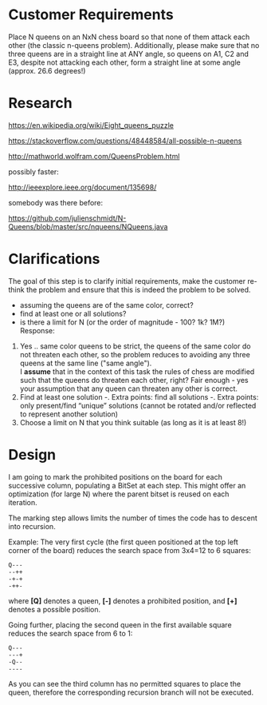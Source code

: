 Customer Requirements
=====================
Place N queens on an NxN chess board so that none of them attack each other 
(the classic n-queens problem). Additionally, please make sure that no three queens 
are in a straight line at ANY angle, so queens on A1, C2 and E3, 
despite not attacking each other, form a straight line at some angle 
(approx. 26.6 degrees!)



Research
========
https://en.wikipedia.org/wiki/Eight_queens_puzzle

https://stackoverflow.com/questions/48448584/all-possible-n-queens

http://mathworld.wolfram.com/QueensProblem.html

possibly faster:

http://ieeexplore.ieee.org/document/135698/

somebody was there before:

https://github.com/julienschmidt/N-Queens/blob/master/src/nqueens/NQueens.java



Clarifications
==============
The goal of this step is to clarify initial requirements, make the customer re-think
the problem and ensure that this is indeed the problem to be solved.

- assuming the queens are of the same color, correct?
- find at least one or all solutions?
- is there a limit for N (or the order of magnitude - 100? 1k? 1M?)
Response:
1. Yes .. same color queens
	to be strict, the queens of the same color do not threaten each other, 
	so the problem reduces to avoiding any three queens at the same line ("same angle").  
	I **assume** that in the context of this task the rules of chess are modified such that 
	the queens do threaten each other, right?
		Fair enough - yes your assumption that any queen can threaten any other is correct.
2. Find at least one solution
   -. Extra points: find all solutions
   -. Extra points: only present/find “unique” solutions (cannot be rotated and/or reflected to represent another solution)
3. Choose a limit on N that you think suitable (as long as it is at least 8!)


Design
======
I am going to mark the prohibited positions on the board for each successive column, populating a BitSet at each step.
This might offer an optimization (for large N) where the parent bitset is reused on each iteration.

The marking step allows limits the number of times the code has to descent into recursion.

Example:
The very first cycle (the first queen positioned at the top left corner of the board) reduces the search space
from 3x4=12 to 6 squares:
 
```
Q---
--++
-+-+
-++-
```

where **[Q]** denotes a queen, **[-]** denotes a prohibited position, and **[+]** denotes a possible position.

Going further, placing the second queen in the first available square reduces the search space from 6 to 1:

```
Q---
---+
-Q--
----
```

As you can see the third column has no permitted squares to place the queen, therefore the corresponding 
recursion branch will not be executed.

 
